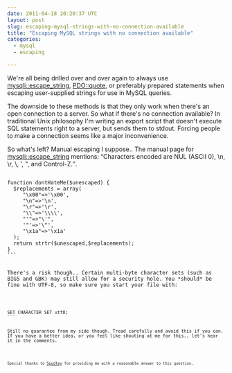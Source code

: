 ```yaml
---
date: 2011-04-18 20:20:37 UTC
layout: post
slug: escaping-mysql-strings-with-no-connection-available
title: "Escaping MySQL strings with no connection available"
categories:
  - mysql
  - escaping

---
```

<p>We're all being drilled over and over again to always use <a href="http://nl3.php.net/manual/en/mysqli.real-escape-string.php">mysqli::escape_string</a>, <a href="http://nl3.php.net/manual/en/pdo.quote.php">PDO::quote</a>, or preferably prepared statements when escaping user-supplied strings for use in MySQL queries.</p>

<p>The downside to these methods is that they only work when there's an open connection to a server. So what if there's no connection available? In traditional Unix philosophy I'm writing an export script that doesn't execute SQL statements right to a server, but sends them to stdout. Forcing people to make a connection seems like a major inconvenience.</p>

<p>So what's left? Manual escaping I suppose.. The manual page for <a href="http://nl3.php.net/manual/en/mysqli.real-escape-string.php">mysqli::escape_string</a> mentions: <q>Characters encoded are NUL (ASCII 0), \n, \r, \, ', ", and Control-Z.</q>. </p>

<code lang="php">
function dontHateMe($unescaped) {
  $replacements = array(
     "\x00"=>'\x00',
     "\n"=>'\n',
     "\r"=>'\r',
     "\\"=>'\\\\',
     "'"=>"\'",
     '"'=>'\"',
     "\x1a"=>'\x1a'
  );
  return strtr($unescaped,$replacements);
}
```

<p>There's a risk though.. Certain multi-byte character sets (such as BIG5 and GBK) may still allow for a security hole. You *should* be fine with UTF-8, so make sure you start your file with:</p>

<code lang="sql">
SET CHARACTER SET utf8;
```

<p>Still no guarantee from my side though. Tread carefully and avoid this if you can. If you have a better idea, or you feel like shouting at me for this.. let's hear it in the comments.</p>

<p><small>Special thanks to <a href="http://stackoverflow.com/questions/5696355/exporting-data-to-a-sql-format-how-to-escape/5702846#5702846">Spudley</a> for providing me with a reasonable answer to this question.</small></p>